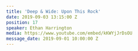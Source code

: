 ```yaml
---
title: 'Deep & Wide: Upon This Rock'
date: 2019-09-03 13:15:00 Z
position: 17
speaker: Ethan Harrington
media: https://www.youtube.com/embed/kKWYjJrDsOU
message_date: 2019-09-01 10:00:00 Z
---
```


